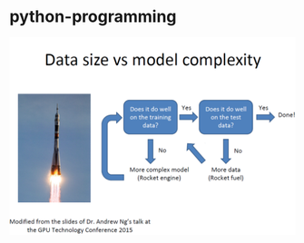 # python-programming

![result link](https://github.com/ivan0124/python-programming/blob/master/images/M_20190317_2.png)
